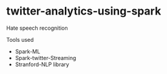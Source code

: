 # twitter-analytics-using-spark
Hate speech recognition


Tools used
* Spark-ML
* Spark-twitter-Streaming
* Stranford-NLP library
